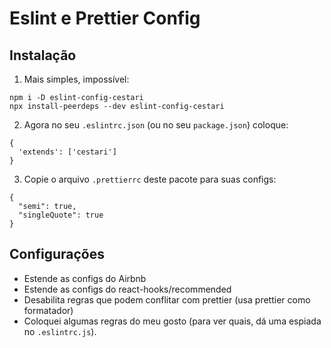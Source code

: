 # Eslint e Prettier Config

## Instalação

1. Mais simples, impossível:

```
npm i -D eslint-config-cestari
npx install-peerdeps --dev eslint-config-cestari
```

2. Agora no seu `.eslintrc.json` (ou no seu `package.json`) coloque:

```
{
  'extends': ['cestari']
}
```

3. Copie o arquivo `.prettierrc` deste pacote para suas configs:

```
{
  "semi": true,
  "singleQuote": true
}
```

## Configurações

- Estende as configs do Airbnb
- Estende as configs do react-hooks/recommended
- Desabilita regras que podem conflitar com prettier (usa prettier como formatador)
- Coloquei algumas regras do meu gosto (para ver quais, dá uma espiada no `.eslintrc.js`).
